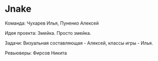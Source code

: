 # Jnake
Команда: Чухарев Илья, Пуненко Алексей

Идея проекта: Змейка. Просто змейка.

Задачи: Визуальная составляющая - Алексей, классы игры - Илья.

Ревьюверы: Фирсов Никита